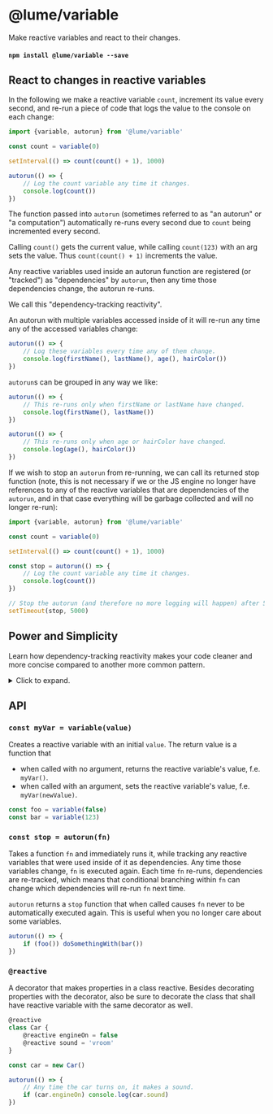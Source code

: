 # @lume/variable

Make reactive variables and react to their changes.

#### `npm install @lume/variable --save`

## React to changes in reactive variables

In the following we make a reactive variable `count`, increment its value every
second, and re-run a piece of code that logs the value to the console
on each change:

```js
import {variable, autorun} from '@lume/variable'

const count = variable(0)

setInterval(() => count(count() + 1), 1000)

autorun(() => {
	// Log the count variable any time it changes.
	console.log(count())
})
```

The function passed into `autorun` (sometimes referred to as "an autorun" or "a
computation") automatically re-runs every second due to `count` being
incremented every second.

Calling `count()` gets the current value, while calling `count(123)` with an
arg sets the value. Thus `count(count() + 1)` increments the value.

Any reactive variables used inside an autorun function are registered (or
"tracked") as "dependencies" by `autorun`, then any time those dependencies
change, the autorun re-runs.

We call this "dependency-tracking reactivity".

An autorun with multiple variables accessed inside of it will re-run any time
any of the accessed variables change:

```js
autorun(() => {
	// Log these variables every time any of them change.
	console.log(firstName(), lastName(), age(), hairColor())
})
```

`autorun`s can be grouped in any way we like:

```js
autorun(() => {
	// This re-runs only when firstName or lastName have changed.
	console.log(firstName(), lastName())
})

autorun(() => {
	// This re-runs only when age or hairColor have changed.
	console.log(age(), hairColor())
})
```

If we wish to stop an `autorun` from re-running, we can call its returned stop
function (note, this is not necessary if we or the JS engine no longer have
references to any of the reactive variables that are dependencies of the
`autorun`, and in that case everything will be garbage collected and will no
longer re-run):

```js
import {variable, autorun} from '@lume/variable'

const count = variable(0)

setInterval(() => count(count() + 1), 1000)

const stop = autorun(() => {
	// Log the count variable any time it changes.
	console.log(count())
})

// Stop the autorun (and therefore no more logging will happen) after 5 seconds:
setTimeout(stop, 5000)
```

## Power and Simplicity

Learn how dependency-tracking reactivity makes your code cleaner and more
concise compared to another more common pattern.

<details><summary>Click to expand.</summary>

<br />

Reactive computations (autoruns) are nice because it doesn't matter how we
group our variables (dependencies) within computations. What matters is we
write what we care about (expressions using our variables) without having
to think about how to wire reactivity up.

With an event-based pattern, in contrast, our code would be more verbose and less
convenient.

Looking back at our simple autorun for logging several variables,

```js
autorun(() => {
	// Log these variables every time any of them change.
	console.log(firstName(), lastName(), age(), hairColor())
})
```

we will see that writing the same thing with some sort of event pattern is more verbose:

```js
function log() {
	// Log these variables every time any of them change.
	console.log(firstName.value, lastName.value, age.value, hairColor.value)
}

// We need to also register an event handler for each value we care to react to:
firstName.on('change', log)
lastName.on('change', log)
age.on('change', log)
hairColor.on('change', log)
```

With this hypothetical event pattern, we had to share our logging function with
each event emitter in order to wire up the reactivity, having us write more
code. Using `autorun` was simpler and less verbose.

Now let's say we want to add one more item to the `console.log` statement.

Here is what that looks like with an autorun:

```js
autorun(() => {
	// Log these variables every time any of them change.
	console.log(firstName(), lastName(), age(), hairColor(), favoriteFood())
})
```

With an event emitter pattern, there is more to do:

```js
function log() {
	// Log these variables every time any of them change.
	console.log(firstName.value, lastName.value, age.value, hairColor.value, favoriteFood.value)
}

firstName.on('change', log)
lastName.on('change', log)
age.on('change', log)
hairColor.on('change', log)
favoriteFood.on('change', log) // <-------- Don't forget to add this line too!
```

Not only is the event pattern more verbose, but it is more error prone because
we can forget to register the event handler: we had to modify the code in two
places in order to add logging of the `favoriteFood` value.

Here's where it gets interesting!

Reactive computations allow us to decouple the reactivity implementation from
places where we need reactivity, and to focus on the code we want to write.

Let's say we want to make a class with properties, and abserve any of them when
they change.

First, let's use a familiar event pattern to show the less-than-ideal scenario first:

```js
// Let's say this is in a lib called 'events'.
class EventEmitter {
	addEventHandler(eventName, fn) {
		/*...use imagination here...*/
	}
	removeEventHandler(eventName, fn) {
		/*...use imagination here...*/
	}
	emit(eventName, data) {
		/*...use imagination here...*/
	}
}
```

Now let's use `EventEmitter` to make a class whose poperties we can observe the
changes of. In the following class, we'll make getter/setter pairs so that any
time a setter is used to set a value, it will emit a "change" event.

```js
import {EventEmitter} from 'events'

// We need to extend from EventEmitter (or compose it inside the class, but the amount
// of code would be similar).
class Martian extends EventEmitter {
	_firstName = ''
	get firstName() {
		return this._firstName
	}
	set firstName(v) {
		this._firstName = v
		this.emit('change', 'firstName') // Emit any time the property is set.
	}

	_lastName = ''
	get lastName() {
		return this._lastName
	}
	set lastName(v) {
		this._lastName = v
		this.emit('change', 'lastName')
	}

	_age = 0
	get age() {
		return this._age
	}
	set age(v) {
		this._age = v
		this.emit('change', 'age')
	}

	_hairColor = ''
	get hairColor() {
		return this._hairColor
	}
	set hairColor(v) {
		this._hairColor = v
		this.emit('change', 'hairColor')
	}

	_favoriteFood = ''
	get favoriteFood() {
		return this._favoriteFood
	}
	set favoriteFood(v) {
		this._favoriteFood = v
		this.emit('change', 'favoriteFood')
	}
}

const martian = new Martian()
```

The following shows how we would react to changes in three of the five properties of a `Martian`:

```js
martian.addEventHandler('change', property => {
	if (['firstName', 'hairColor', 'favoriteFood'].includes(property)) {
		// Log these three variables every time any of the three change.
		console.log(martian.firstName, martian.hairColor, martian.favoriteFood)
	}
})
```

It works, but we can still make this better while still using the same event
pattern.

Let's say we want to make it more efficient: instead of all event handlers
being subscribed to a single `change` event (because Martians probably have
lots and lots of properties) and filtering for the properties we care to
observe, we can choose specific event names for each property and subscribe
handlers to specific property events:

```js
import {EventEmitter} from 'events'

class Martian extends EventEmitter {
	_firstName = ''
	get firstName() {
		return this._firstName
	}
	set firstName(v) {
		this._firstName = v
		this.emit('change:firstName') // Emit a specific event for the firstName property.
	}

	_lastName = ''
	get lastName() {
		return this._lastName
	}
	set lastName(v) {
		this._lastName = v
		this.emit('change:lastName') // Similar for the lastName property.
	}

	_age = 0
	get age() {
		return this._age
	}
	set age(v) {
		this._age = v
		this.emit('change:age') // And so on.
	}

	_hairColor = ''
	get hairColor() {
		return this._hairColor
	}
	set hairColor(v) {
		this._hairColor = v
		this.emit('change:hairColor')
	}

	_favoriteFood = ''
	get favoriteFood() {
		return this._favoriteFood
	}
	set favoriteFood(v) {
		this._favoriteFood = v
		this.emit('change:favoriteFood')
	}
}
```

We can now avoid the overhead of the array filtering we previously had with the `.includes` check:

```js
const martian = new Martian()

const onChange = () => {
	// Log these three variables every time any of the three change.
	console.log(martian.firstName, martian.hairColor, martian.favoriteFood)
}

martian.addEventHandler('change:firstName', onChange)
martian.addEventHandler('change:hairColor', onChange)
martian.addEventHandler('change:favoriteFood', onChange)
```

This is better than before because now if other properties besides the ones
we've subscribed to change, the event pattern won't be calling our function
needlessly and we won't be doing property name checks every time.

We can still do better with the event pattern! (Spoiler: it won't get as clean
as with `autorun` below, which we'll get to next.)

We can come up with an automatic event-wiring mechanism. It could look
something like the following:

```js
import {EventEmitter, WithEventProps} from 'events'

// Imagine `WithEventProps` wires up events for any properties specified in a
// static `eventProps` field:
const Martian = WithEventProps(
	class Martian extends EventEmitter {
		static eventProps = ['firstName', 'lastName', 'age', 'hairColor', 'favoriteFood']

		firstName = ''
		lastName = ''
		age = 0
		hairColor = ''
		favoriteFood = ''
	},
)

// Listen to events as before:

const martian = new Martian()

const onChange = () => {
	// Log these three variables every time any of the three change.
	console.log(martian.firstName, martian.hairColor, martian.favoriteFood)
}

martian.addEventHandler('change:firstName', onChange)
martian.addEventHandler('change:hairColor', onChange)
martian.addEventHandler('change:favoriteFood', onChange)
```

That is a lot shorter already, but we can still do better! (It still won't be
as simple as with dependency-tracking reactivity, which is coming up.)

We can make the event pattern more
[DRY](https://en.wikipedia.org/wiki/Don%27t_repeat_yourself) ("Don't Repeat
Yourself") using decorators to allow us to be less repetitive:

```js
import {EventEmitter, emits} from 'events'

// Imagine this `@emits` decorator wires up an event for each decorated property.
@emits
class Martian extends EventEmitter {
	@emits firstName = ''
	@emits lastName = ''
	@emits age = 0
	@emits hairColor = ''
	@emits favoriteFood = ''
}

// Listen to events as before:

const martian = new Martian()

const onChange = () => {
	// Log these three variables every time any of the three change.
	console.log(martian.firstName, martian.hairColor, martian.favoriteFood)
}

martian.addEventHandler('change:firstName', onChange)
martian.addEventHandler('change:hairColor', onChange)
martian.addEventHandler('change:favoriteFood', onChange)
```

This is better than before because now we didn't have to repeat the property
names twice, reducing the chance of errors from mismatched names. Instead we
labeled them all with a decorator.

---

We can still do better! 🤯

With LUME's reactive variables we can further decouple a class's implementation from
the reactivity mechanism and make things cleaner.

We can re-write the previous non-decorator example (and still not using
decorators) so that our class does not need to extend from a particular base
class to inherit a reactivity implementation:

```js
import {variable, autorun} from '@lume/variable'

// This class does not extend from any base class. Instead, reactive variables
// are defined inside the class.
class Martian {
	firstName = variable('')
	lastName = variable('')
	age = variable(0)
	hairColor = variable('')
	favoriteFood = variable('')
}

const martian = new Martian()

autorun(() => {
	// Log these three variables every time any of the three change.
	console.log(martian.firstName(), martian.hairColor(), martian.favoriteFood())
})
```

This is better than before because the reactivity is not an inherent part of
our class hierarchy, instead being a feature of the reactive variables. We can
use this form of reactivity in our `Matrian` class or in any other class
without having class inheritance requirements, and other developers do not have
to make subclasses of our classes just to have reactivity.

Plus, we did not need to subscribe an event listener to specific
events like we did earlier with the `addEventHandler` calls. Instead, we
wrapped our function with `autorun` and it became a "reactive computation" with
the ability to re-run when its dependencies (the reactive variables used within
it) change.

...We can still do better! 🤯...

Using LUME's decorators, the experience is as good as it gets:

```js
import {variable, autorun, reactive} from '@lume/variable'

// Now we mark the class and properties as reactive with the `@reactive` decorator.
@reactive
class Martian {
	@reactive firstName = ''
	@reactive lastName = ''
	@reactive age = 0
	@reactive hairColor = ''
	@reactive favoriteFood = ''

	// This property is not reactive, as it is not marked with `@reactive`.
	cryogenesis = false
}

const martian = new Martian()

autorun(() => {
	// Log these four variables every time any of the first three change. Note
	// that this will not automatically rerun when cryogenesis changes because cryogenesis
	// is not reactive.
	console.log(martian.firstName, martian.hairColor, martian.favoriteFood, martian.cryogenesis)
})
```

This is better than before because now we can use the properties like regular
properties instead of having to call them as functions to read their values
like we had to in the prior example. We can write `this.age` instead of
`this.age()` for reading a value, and `this.age = 10` instead of `this.age(10)`
for writing a value.

Dependency-tracking reactivity makes things nice and concise.

</details>

## API

### `const myVar = variable(value)`

Creates a reactive variable with an initial `value`. The return value is a function that

- when called with no argument, returns the reactive variable's value, f.e. `myVar()`.
- when called with an argument, sets the reactive variable's value, f.e. `myVar(newValue)`.

```js
const foo = variable(false)
const bar = variable(123)
```

### `const stop = autorun(fn)`

Takes a function `fn` and immediately runs it, while tracking any reactive
variables that were used inside of it as dependencies. Any time those variables
change, `fn` is executed again. Each time `fn` re-runs, dependencies are
re-tracked, which means that conditional branching within `fn` can change which
dependencies will re-run `fn` next time.

`autorun` returns a `stop` function that when called causes `fn` never to be
automatically executed again. This is useful when you no longer care about some
variables.

```js
autorun(() => {
	if (foo()) doSomethingWith(bar())
})
```

### `@reactive`

A decorator that makes properties in a class reactive. Besides decorating
properties with the decorator, also be sure to decorate the class that shall
have reactive variable with the same decorator as well.

```js
@reactive
class Car {
	@reactive engineOn = false
	@reactive sound = 'vroom'
}

const car = new Car()

autorun(() => {
	// Any time the car turns on, it makes a sound.
	if (car.engineOn) console.log(car.sound)
})
```
